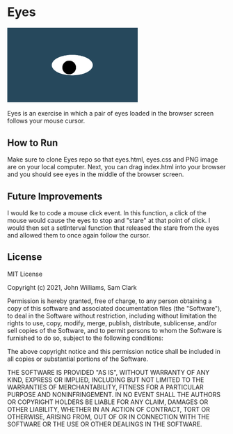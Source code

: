 # Eyes

<img src= "oneeye.png" width='300'/>



Eyes is an exercise in which a pair of eyes loaded in the browser screen follows your mouse cursor. 
## How to Run
Make sure to clone Eyes repo so that eyes.html, eyes.css and PNG image are on your local computer. Next, you can drag index.html into your browser and you should see eyes in the middle of the browser screen.
## Future Improvements
I would lke to code a mouse click event. In this function, a click of the mouse would cause the eyes to stop and "stare" at that point of click. I would then set a setInterval function that released the stare from the eyes and allowed them to once again follow the cursor. 
## License
MIT License

Copyright (c) 2021, John Williams, Sam Clark

Permission is hereby granted, free of charge, to any person obtaining a copy
of this software and associated documentation files (the "Software"), to deal
in the Software without restriction, including without limitation the rights
to use, copy, modify, merge, publish, distribute, sublicense, and/or sell
copies of the Software, and to permit persons to whom the Software is
furnished to do so, subject to the following conditions:

The above copyright notice and this permission notice shall be included in all
copies or substantial portions of the Software.

THE SOFTWARE IS PROVIDED "AS IS", WITHOUT WARRANTY OF ANY KIND, EXPRESS OR
IMPLIED, INCLUDING BUT NOT LIMITED TO THE WARRANTIES OF MERCHANTABILITY,
FITNESS FOR A PARTICULAR PURPOSE AND NONINFRINGEMENT. IN NO EVENT SHALL THE
AUTHORS OR COPYRIGHT HOLDERS BE LIABLE FOR ANY CLAIM, DAMAGES OR OTHER
LIABILITY, WHETHER IN AN ACTION OF CONTRACT, TORT OR OTHERWISE, ARISING FROM,
OUT OF OR IN CONNECTION WITH THE SOFTWARE OR THE USE OR OTHER DEALINGS IN THE
SOFTWARE.

